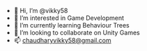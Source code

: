 - 👋 Hi, I’m @vikky58
- 👀 I’m interested in Game Development
- 🌱 I’m currently learning Behaviour Trees
- 💞️ I’m looking to collaborate on Unity Games
- 📫 chaudharyvikky58@gmail.com

<!---
vikky58/vikky58 is a ✨ special ✨ repository because its `README.md` (this file) appears on your GitHub profile.
You can click the Preview link to take a look at your changes.
--->
